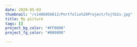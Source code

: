 ```yaml
---
date: 2020-05-03
thumbnail: "/v1486056812/Portfolio%20Project/fxjtb2v.jpg"
title: My picture
tags: []
project_bg_color: "#FF0000"
project_fg_color: "#000000"

---
```

